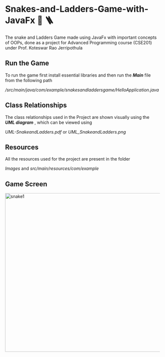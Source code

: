 # Snakes-and-Ladders-Game-with-JavaFx :snake: :ladder:
The snake and Ladders Game made using JavaFx with important concepts of OOPs, done as a project for Advanced Programming course (CSE201) under Prof. Koteswar Rao Jerripothula

## Run the Game
To run the game first install essential libraries and then run the ***Main*** file from the following path

*/src/main/java/com/example/snakesandladdersgame/HelloApplication.java*


## Class Relationships
The class relationships used in the Project are shown visually using the ***UML diagram*** , which can be viewed using

 *UML-SnakeandLadders.pdf* or *UML_SnakeandLadders.png*


## Resources
All the resources used for the project are present in the folder 

 *Images* and *src/main/resources/com/example*
 
 
 ## Game Screen
 
<img width="517" alt="snake1" src="https://user-images.githubusercontent.com/88393756/149649151-889dfac5-3d10-4bd3-af2d-796375bb39c3.png">

